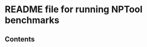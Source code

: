 README file for running NPTool benchmarks
=========================================

Contents
--------
